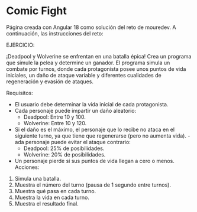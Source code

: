 # Comic Fight

Página creada con Angular 18 como solución del reto de mouredev. A continuación, las instrucciones del reto:

EJERCICIO:

¡Deadpool y Wolverine se enfrentan en una batalla épica!
Crea un programa que simule la pelea y determine un ganador.
El programa simula un combate por turnos, donde cada protagonista posee unos
puntos de vida iniciales, un daño de ataque variable y diferentes cualidades
de regeneración y evasión de ataques.

Requisitos:

- El usuario debe determinar la vida inicial de cada protagonista.
- Cada personaje puede impartir un daño aleatorio:
  - Deadpool: Entre 10 y 100.
  - Wolverine: Entre 10 y 120.
- Si el daño es el máximo, el personaje que lo recibe no ataca en el
  siguiente turno, ya que tiene que regenerarse (pero no aumenta vida).
  -ada personaje puede evitar el ataque contrario:
  - Deadpool: 25% de posibilidades.
  - Wolverine: 20% de posibilidades.
- Un personaje pierde si sus puntos de vida llegan a cero o menos.
  Acciones:

1. Simula una batalla.
2. Muestra el número del turno (pausa de 1 segundo entre turnos).
3. Muestra qué pasa en cada turno.
4. Muestra la vida en cada turno.
5. Muestra el resultado final.
